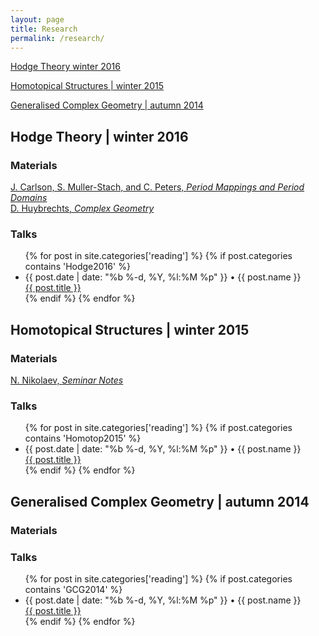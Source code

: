 ```yaml
---
layout: page
title: Research
permalink: /research/
---
```


[Hodge Theory  winter 2016](#Hodge2016)

[Homotopical Structures | winter 2015](#Homotop2015)

[Generalised Complex Geometry | autumn 2014](#GCG2014)


## Hodge Theory | winter 2016

### Materials

[J. Carlson, S. Muller-Stach, and C. Peters, *Period Mappings and Period Domains*](http://www.cambridge.org/ca/academic/subjects/mathematics/geometry-and-topology/period-mappings-and-period-domains)
<br>
[D. Huybrechts, *Complex Geometry*](http://www.springer.com/us/book/9783540212904)

### Talks

<div>
  <ul class="event-list">
   {% for post in site.categories['reading'] %}
   {% if post.categories contains 'Hodge2016' %} 
   <li>
     <span class="post-meta">{{ post.date | date: "%b %-d, %Y, %l:%M %p" }} • {{ post.name }}</span>
     <br>
     <a class="event-link" href="{{ post.url | prepend: site.baseurl }}">
       {{ post.title }}
     </a>
     </br>
   </li>
   {% endif %}
   {% endfor %}
  </ul>
</div>

## Homotopical Structures | winter 2015

### Materials

[N. Nikolaev, *Seminar Notes*](https://www.dropbox.com/s/e6vv40kpocw37tx/Homotopical%20Structures%20Seminar.pdf?dl=0)

### Talks

<div>
  <ul class="event-list">
   {% for post in site.categories['reading'] %}
   {% if post.categories contains 'Homotop2015' %} 
   <li>
     <span class="post-meta">{{ post.date | date: "%b %-d, %Y, %l:%M %p" }} • {{ post.name }}</span>
     <br>
     <a class="event-link" href="{{ post.url | prepend: site.baseurl }}">
       {{ post.title }}
     </a>
     </br>
   </li>
   {% endif %}
   {% endfor %}
  </ul>
</div>

## Generalised Complex Geometry | autumn 2014

### Materials

### Talks

<div>
  <ul class="event-list">
   {% for post in site.categories['reading'] %}
   {% if post.categories contains 'GCG2014' %} 
   <li>
     <span class="post-meta">{{ post.date | date: "%b %-d, %Y, %l:%M %p" }} • {{ post.name }}</span>
     <br>
     <a class="event-link" href="{{ post.url | prepend: site.baseurl }}">
       {{ post.title }}
     </a>
     </br>
   </li>
   {% endif %}
   {% endfor %}
  </ul>
</div>

